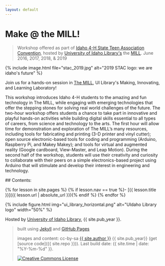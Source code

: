 ```yaml
---
layout: default
---
```


# Make @ the MILL!

> Workshop offered as part of [Idaho 4-H State Teen Association Convention](https://www.uidaho.edu/extension/4h/events/stac),
> hosted by [University of Idaho Library's](https://www.lib.uidaho.edu/) the [MILL](https://www.lib.uidaho.edu/mill).
> June 2016, 2017, 2018, & 2019

{% include image.html file="stac_2019.jpg" alt="2019 STAC logo: we are idaho's future" %}

Join us for a hands-on session in [The MILL](https://www.lib.uidaho.edu/mill), UI Library's Making, Innovating, and Learning Laboratory! 

This workshop introduces Idaho 4-H students to the amazing and fun technology in The MILL, while engaging with emerging technologies that offer the stepping stones for solving real world challenges of the future. 
The two-hour workshop offers students a chance to take part in innovative and playful hands-on activities while building digital skills essential to all types of careers, from science and technology to the arts. 
The first hour will allow time for demonstration and exploration of The MILL’s many resources, including tools for fabricating and printing (3-D printer and vinyl cutter); open source electronic-based tools for coding and programming (Arduino, Raspberry Pi, and Makey Makey); and tools for virtual and augmented reality (Google cardboard, View-Master, and Leap Motion). 
During the second half of the workshop, students will use their creativity and curiosity to collaborate with their peers on a simple electronics-based project using Arduino that will stimulate and develop their interest in engineering and technology.

<div class="toc" markdown="1">
## Contents:

{% for lesson in site.pages %}
{% if lesson.nav == true %}- [{{ lesson.title }}]({{ lesson.url | absolute_url }}){% endif %}
{% endfor %}
</div>

{% include figure.html img="ui_library_horizontal.png" alt="UIdaho Library logo" width="50%" %}

Hosted by [University of Idaho Library](http://www.lib.uidaho.edu/), {{ site.pub_year }}.
 
> built using [Jekyll](https://jekyllrb.com/) and [GitHub Pages](https://pages.github.com/)
>
> images and content: cc-by-sa <a href="https://github.com/{{ site.github_username }}">{{ site.author }}</a> {{ site.pub_year}} (get [source code]({{ site.repo }})).
> Last build date: {{ site.time | date: "%Y-%m-%d" }}.
>
> <a href="http://creativecommons.org/licenses/by-sa/4.0/" rel="license"><img style="border-width: 0;" src="https://i.creativecommons.org/l/by-sa/4.0/88x31.png" alt="Creative Commons License" /></a>
